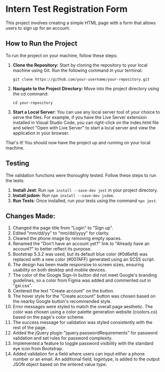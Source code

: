 # Intern Test Registration Form

This project involves creating a simple HTML page with a form that allows users to sign up for an account.

## How to Run the Project

To run the project on your machine, follow these steps:

1. **Clone the Repository:** Start by cloning the repository to your local machine using Git. Run the following command in your terminal:
   ```
   git clone https://github.com/your-username/your-repository.git
   ```
2. **Navigate to the Project Directory:** Move into the project directory using the cd command:
    ```
    cd your-repository
    ```
3. **Start a Local Server:** You can use any local server tool of your choice to serve the files. For example, if you have the Live Server extension installed in Visual Studio Code, you can right-click on the index.html file and select "Open with Live Server" to start a local server and view the application in your browser.

That's it! You should now have the project up and running on your local machine.

## Testing
The validation functions were thoroughly tested. Follow these steps to run the tests:

1. **Install Jest**: Run `npm install --save-dev jest` in your project directory.
2. **Install jsdom**: Run `npm install --save-dev jsdom`.
3. **Run Tests**: Once installed, run your tests using the command `npx jest`.

## Changes Made:
1. Changed the page title from "Login" to "Sign up".
2. Edited "mm/dd/yy" to "mm/dd/yyyy" for clarity.
3. Cleared the phone image by removing empty spaces.
4. Renamed the "Don't have an account yet?" link to "Already have an account?" to better reflect its purpose.
5. Bootstrap 5.3.2 was used, but its default blue color (#0d6efd) was replaced with a new color (#007AFF) generated using an SCSS script.
6. The design has been made responsive to screen sizes, ensuring usability on both desktop and mobile devices.
7. The color of the Google Sign-In button did not meet Google's branding guidelines, so a color from Figma was added and commented out in "gsi.css".
8. Centered the text "Create account" on the button.
9. The hover style for the "Create account" button was chosen based on the nearby Google button's recommended style.
10. Error messages were styled to match the overall page aesthetic. The color was chosen using a color palette generation website (coolors.co) based on the page's color scheme.
11. The success message for validation was styled consistently with the rest of the page.
12. Added the jQuery plugin "jquery.passwordRequirements" for password validation and set rules for password complexity.
13. Implemented a feature to toggle password visibility with the standard eye icon from Bootstrap.
14. Added validation for a field where users can input either a phone number or an email. An additional field, logintype, is added to the output JSON object based on the entered value type.
